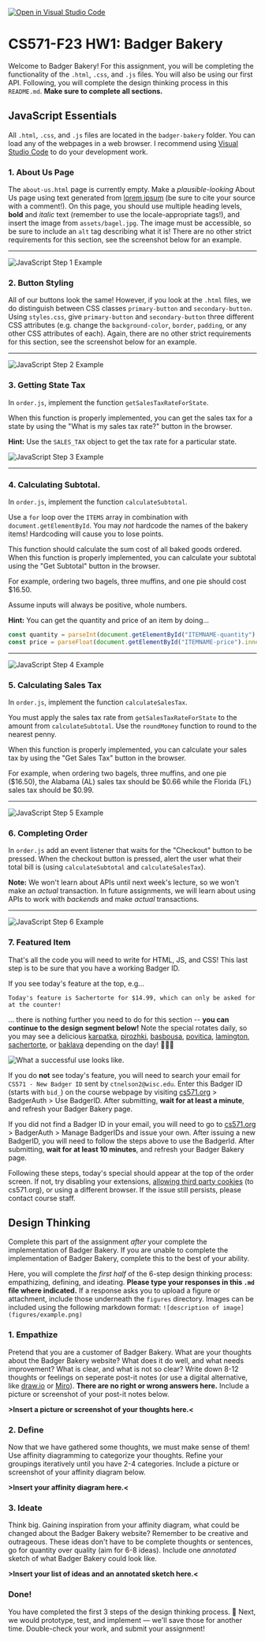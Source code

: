 [![Open in Visual Studio Code](https://classroom.github.com/assets/open-in-vscode-718a45dd9cf7e7f842a935f5ebbe5719a5e09af4491e668f4dbf3b35d5cca122.svg)](https://classroom.github.com/online_ide?assignment_repo_id=11831143&assignment_repo_type=AssignmentRepo)
# CS571-F23 HW1: Badger Bakery

Welcome to Badger Bakery! For this assignment, you will be completing the functionality of the `.html`, `.css`, and `.js` files. You will also be using our first API. Following, you will complete the design thinking process in this `README.md`.  **Make sure to complete all sections.**

## JavaScript Essentials

All `.html`, `.css`, and `.js` files are located in the `badger-bakery` folder. You can load any of the webpages in a web browser. I recommend using [Visual Studio Code](https://code.visualstudio.com/) to do your development work.

### 1. About Us Page

The `about-us.html` page is currently empty. Make a *plausible-looking* About Us page using text generated from [lorem ipsum](https://www.lipsum.com/) (be sure to cite your source with a comment!). On this page, you should use multiple heading levels, **bold** and *italic* text (remember to use the locale-appropriate tags!), and insert the image from `assets/bagel.jpg`. The image must be accessible, so be sure to include an `alt` tag describing what it is! There are no other strict requirements for this section, see the screenshot below for an example.

___

![JavaScript Step 1 Example](figures/js_1.png)



### 2. Button Styling

All of our buttons look the same! However, if you look at the `.html` files, we do distinguish between CSS classes `primary-button` and `secondary-button`. Using `styles.css`, give `primary-button` and `secondary-button` three different CSS attributes (e.g. change the `background-color`, `border`, `padding`, or any other CSS attributes of each). Again, there are no other strict requirements for this section, see the screenshot below for an example.

___

![JavaScript Step 2 Example](figures/js_2.png)

### 3. Getting State Tax

In `order.js`, implement the function `getSalesTaxRateForState`.

When this function is properly implemented, you can get the sales tax for a state by using the "What is my sales tax rate?" button in the browser. 

**Hint:** Use the `SALES_TAX` object to get the tax rate for a particular state.

![JavaScript Step 3 Example](figures/js_3.png)

___

### 4. Calculating Subtotal.

In `order.js`, implement the function `calculateSubtotal`.

Use a `for` loop over the `ITEMS` array in combination with `document.getElementById`. You may *not* hardcode the names of the bakery items! Hardcoding will cause you to lose points.

This function should calculate the sum cost of all baked goods ordered. When this function is properly implemented, you can calculate your subtotal using the "Get Subtotal" button in the browser.

For example, ordering two bagels, three muffins, and one pie should cost $16.50.

Assume inputs will always be positive, whole numbers.

**Hint:** You can get the quantity and price of an item by doing...

```js
const quantity = parseInt(document.getElementById("ITEMNAME-quantity").value);
const price = parseFloat(document.getElementById("ITEMNAME-price").innerText);
```

___

![JavaScript Step 4 Example](figures/js_4.png)


### 5. Calculating Sales Tax

In `order.js`, implement the function `calculateSalesTax`.

You must apply the sales tax rate from `getSalesTaxRateForState` to the amount from `calculateSubtotal`. Use the `roundMoney` function to round to the nearest penny.

When this function is properly implemented, you can calculate your sales tax by using the "Get Sales Tax" button in the browser. 

For example, when ordering two bagels, three muffins, and one pie ($16.50), the Alabama (AL) sales tax should be $0.66 while the Florida (FL) sales tax should be $0.99.

___

![JavaScript Step 5 Example](figures/js_5.png)



### 6. Completing Order

In `order.js` add an event listener that waits for the "Checkout" button to be pressed. When the checkout button is pressed, alert the user what their total bill is (using `calculateSubtotal` and `calculateSalesTax`).

**Note:** We won't learn about APIs until next week's lecture, so we won't make an *actual* transaction. In future assignments, we will learn about using APIs to work with *backends* and make *actual* transactions.

___

![JavaScript Step 6 Example](figures/js_6.png)


### 7. Featured Item
That's all the code you will need to write for HTML, JS, and CSS! This last step is to be sure that you have a working Badger ID.

If you see today's feature at the top, e.g...

```
Today's feature is Sachertorte for $14.99, which can only be asked for at the counter!
```

... there is nothing further you need to do for this section -- **you can continue to the design segment below!** Note the special rotates daily, so you may see a delicious [karpatka](https://en.wikipedia.org/wiki/Karpatka), [pirozhki](https://en.wikipedia.org/wiki/Pirozhki), [basbousa](https://en.wikipedia.org/wiki/Basbousa), [povitica](https://en.wikipedia.org/wiki/Nut_roll), [lamington](https://en.wikipedia.org/wiki/Lamington), [sachertorte](https://en.wikipedia.org/wiki/Sachertorte), or [baklava](https://en.wikipedia.org/wiki/Baklava) depending on the day! 🎂🍪🍩

![What a successful use looks like.](figures/api.png)

If you do **not** see today's feature, you will need to search your email for `CS571 - New Badger ID` sent by `ctnelson2@wisc.edu`. Enter this Badger ID (starts with `bid_`) on the course webpage by visiting [cs571.org](https://cs571.org/) > BadgerAuth > Use BadgerID. After submitting, **wait for at least a minute**, and refresh your Badger Bakery page.

If you did not find a Badger ID in your email, you will need to go to [cs571.org](https://cs571.org/) > BadgerAuth > Manage BadgerIDs and issue your own. After issuing a new BadgerID, you will need to follow the steps above to use the BadgerId. After submitting, **wait for at least 10 minutes**, and refresh your Badger Bakery page.

Following these steps, today's special should appear at the top of the order screen. If not, try disabling your extensions, [allowing third party cookies](https://support.google.com/chrome/answer/95647?hl=en&co=GENIE.Platform%3DDesktop#zippy=%2Callow-or-block-cookies-for-a-specific-site) (to cs571.org), or using a different browser. If the issue still persists, please contact course staff.


## Design Thinking 

Complete this part of the assignment *after* your complete the implementation of Badger Bakery. If you are unable to complete the implementation of Badger Bakery, complete this to the best of your ability.

Here, you will complete the *first half* of the 6-step design thinking process: empathizing, defining, and ideating. **Please type your responses in this `.md` file where indicated.** If a response asks you to upload a figure or attachment, include those underneath the `figures` directory. Images can be included using the following markdown format: `![description of image](figures/example.png)`

### 1. Empathize

Pretend that you are a customer of Badger Bakery. What are your thoughts about the Badger Bakery website? What does it do well, and what needs improvement? What is clear, and what is not so clear? Write down 8-12 thoughts or feelings on seperate post-it notes (or use a digital alternative, like [draw.io](https://app.diagrams.net/) or [Miro](https://miro.com/)). **There are no right or wrong answers here.** Include a picture or screenshot of your post-it notes below.

**>Insert a picture or screenshot of your thoughts here.<**

### 2. Define

Now that we have gathered some thoughts, we must make sense of them! Use affinity diagramming to categorize your thoughts.  Refine your groupings iteratively until you have 2-4 categories. Include a picture or screenshot of your affinity diagram below.

**>Insert your affinity diagram here.<**

### 3. Ideate

Think big. Gaining inspiration from your affinity diagram, what could be changed about the Badger Bakery website? Remember to be creative and outrageous. These ideas don't have to be complete thoughts or sentences, go for quantity over quality (aim for 6-8 ideas). Include one *annotated* sketch of what Badger Bakery could look like.

**>Insert your list of ideas and an annotated sketch here.<**


### Done!

You have completed the first 3 steps of the design thinking process. 🥳 Next, we would prototype, test, and implement — we'll save those for another time. Double-check your work, and submit your assignment!